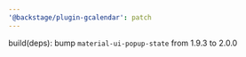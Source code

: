 ```yaml
---
'@backstage/plugin-gcalendar': patch
---
```


build(deps): bump `material-ui-popup-state` from 1.9.3 to 2.0.0
